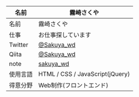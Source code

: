 | 名前 | 霧崎さくや |
----|-----
| 名前 | 霧崎さくや |
| 仕事 | お仕事探しています |
| Twitter | [@Sakuya_wd](https://twitter.com/Sakuya_wd)|
| Qiita | [@Sakuya_wd](https://qiita.com/Sakuya_wd)|
| note | [sakuya_wd](https://note.com/sakuya_wd)|
| 使用言語 | HTML / CSS / JavaScript(jQuery)|
| 得意分野 | Web制作(フロントエンド)|


